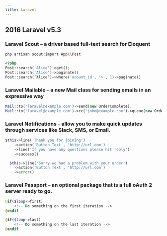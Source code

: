 ```yaml
---
title: Laravel
---
```


## 2016 Laravel v5.3

### Laravel Scout – a driver based full-text search for Eloquent

```sh
php artisan scout:import App\\Post
```

```php
<?php
Post::search('Alice')->get();
Post::search('Alice')->paginate()
Post::search(‘Alice’)—>where('acount_id', '>', 1)->paginate()
```

### Laravel Mailable – a new Mail class for sending emails in an expressive way

```php
Mail::to('laravel@example.com')->send(new OrderComplete);
Mail::to('laravel@example.com')->cc('john@example.com')->queue(new OrderComplete);
```

### Laravel Notifications – allow you to make quick updates through services like Slack, SMS, or Email.

```php
$this->line('Thank you for joining')
    ->action('Button Text', 'http://url.com')
    ->line('If you have any questions please hit reply')
    ->success()

  $this->line('Sorry we had a problem with your order')
    ->action('Button Text', 'http://url.com')
    ->error()
```

### Laravel Passport – an optional package that is a full oAuth 2 server ready to go.

```php
@if($loop->first)
    <!-- Do something on the first iteration -->
@endif

@if($loop->last)
    <!-- Do something on the last iteration -->
@endif
```
